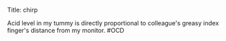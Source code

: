 Title: chirp

Acid level in my tummy is directly proportional to colleague's greasy index finger's distance from my monitor. #OCD
